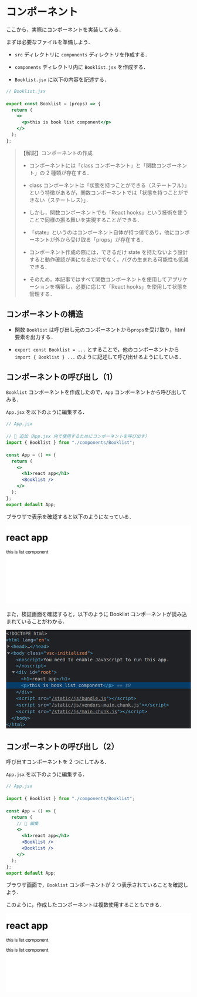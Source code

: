 # コンポーネント

ここから，実際にコンポーネントを実装してみる．

まずは必要なファイルを準備しよう．

- `src` ディレクトリに `components` ディレクトリを作成する．

- `components` ディレクトリ内に `Booklist.jsx` を作成する．

- `Booklist.jsx` に以下の内容を記述する．

```jsx
// Booklist.jsx

export const Booklist = (props) => {
  return (
    <>
      <p>this is book list component</p>
    </>
  );
};
```

> 【解説】コンポーネントの作成
>
> - コンポーネントには「class コンポーネント」と「関数コンポーネント」の 2 種類が存在する．
>
> - class コンポーネントは「状態を持つことができる（ステートフル）」という特徴があるが，関数コンポーネントでは「状態を持つことができない（ステートレス）」．
>
> - しかし，関数コンポーネントでも「React hooks」という技術を使うことで同様の振る舞いを実現することができる．
>
> - 「state」というのはコンポーネント自体が持つ値であり，他にコンポーネントが外から受け取る「props」が存在する．
>
> - コンポーネント作成の際には，できるだけ state を持たないよう設計すると動作確認が楽になるだけでなく，バグの生まれる可能性も低減できる．
>
> - そのため，本記事ではすべて関数コンポーネントを使用してアプリケーションを構築し，必要に応じて「React hooks」を使用して状態を管理する．

## コンポーネントの構造

- 関数 `Booklist` は呼び出し元のコンポーネントから`props`を受け取り，html 要素を出力する．

- `export const Booklist = ...` とすることで，他のコンポーネントから `import { Booklist } ...` のように記述して呼び出せるようにしている．

## コンポーネントの呼び出し（1）

`Booklist` コンポーネントを作成したので，`App` コンポーネントから呼び出してみる．

`App.jsx` を以下のように編集する．

```jsx
// App.jsx

// 🔽 追加（App.jsx 内で使用するためにコンポーネントを呼び出す）
import { Booklist } from "./components/Booklist";

const App = () => {
  return (
    <>
      <h1>react app</h1>
      <Booklist />
    </>
  );
};
export default App;
```

ブラウザで表示を確認すると以下のようになっている．

![メイン画面2](./img/mainview02.png)

また，検証画面を確認すると，以下のように Booklist コンポーネントが読み込まれていることがわかる．

![検証画面1](./img/elements01.png)

## コンポーネントの呼び出し（2）

呼び出すコンポーネントを 2 つにしてみる．

`App.jsx` を以下のように編集する．

```jsx
// App.jsx

import { Booklist } from "./components/Booklist";

const App = () => {
  return (
    // 🔽 編集
    <>
      <h1>react app</h1>
      <Booklist />
      <Booklist />
    </>
  );
};
export default App;
```

ブラウザ画面で，`Booklist` コンポーネントが 2 つ表示されていることを確認しよう．

このように，作成したコンポーネントは複数使用することもできる．

![メイン画面3](./img/mainview03.png)
